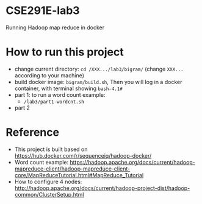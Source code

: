 # CSE291E-lab3
Running Hadoop map reduce in docker

# How to run this project
* change current directory: `cd /XXX.../lab3/bigram/` (change `XXX...` according to your machine)
* build docker image: `bigram/build.sh`, Then you will log in a docker container, with terminal showing `bash-4.1#`
* part 1: to run a word count example:
    * `/lab3/part1-wordcnt.sh`
* part 2


# Reference
 * This project is built based on https://hub.docker.com/r/sequenceiq/hadoop-docker/
 * Word count example: https://hadoop.apache.org/docs/current/hadoop-mapreduce-client/hadoop-mapreduce-client-core/MapReduceTutorial.html#MapReduce_Tutorial
 * How to configure 4 nodes: http://hadoop.apache.org/docs/current/hadoop-project-dist/hadoop-common/ClusterSetup.html

